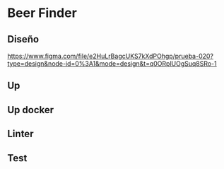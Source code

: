 # Beer Finder

## Diseño
https://www.figma.com/file/e2HuLrBagcUKS7kXdPOhgp/prueba-020?type=design&node-id=0%3A1&mode=design&t=q0ORplUOgSuq8SRo-1

## Up

## Up docker

## Linter

## Test
